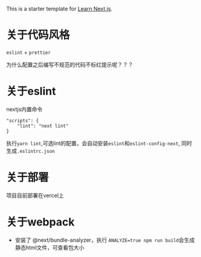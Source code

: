 This is a starter template for [Learn Next.js](https://nextjs.org/learn).

# 关于代码风格

`eslint` + `prettier`

为什么配置之后编写不规范的代码不标红提示呢？？？

# 关于eslint

nextjs内置命令

```
"scripts": {
    "lint": "next lint"
}
```

执行`yarn lint`,可选lint的配置，会自动安装`eslint`和`eslint-config-next`, 同时生成`.eslintrc.json`

# 关于部署

项目目前部署在vercel上

# 关于webpack

-   安装了 @next/bundle-analyzer，执行 `ANALYZE=true npm run build`会生成静态html文件，可查看包大小
